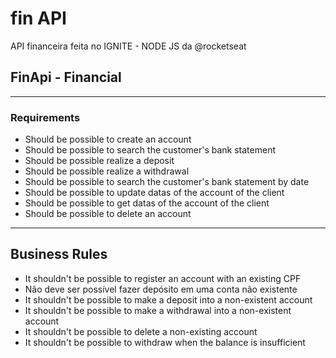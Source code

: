 # fin API
API financeira feita no IGNITE - NODE JS da @rocketseat

## FinApi - Financial

---

### Requirements

- Should be possible to create an account
- Should be possible to search the customer's bank statement
- Should be possible realize a deposit
- Should be possible realize a withdrawal
- Should be possible to search the customer's bank statement by date
- Should be possible to update datas of the account of the client
- Should be possible to get datas of the account of the client
- Should be possible to delete an account

---

## Business Rules

- It shouldn't be possible to register an account with an existing CPF
- Não deve ser possível fazer depósito em uma conta não existente
- It shouldn't be possible to make a deposit into a non-existent account
- It shouldn't be possible to make a withdrawal into a non-existent account
- It shouldn't be possible to delete a non-existing account
- It shouldn't be possible to withdraw when the balance is insufficient
